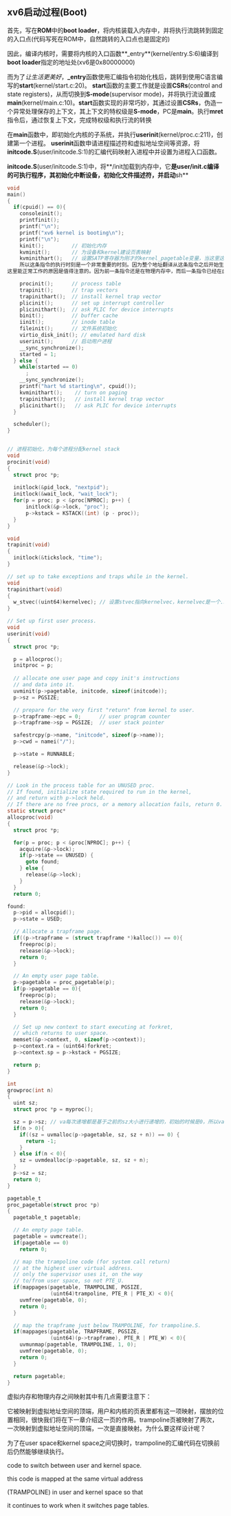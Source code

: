## xv6启动过程(Boot)

首先，写在**ROM**中的**boot loader**，将内核装载入内存中，并将执行流跳转到固定的入口点(代码写死在ROM中，自然跳转的入口点也是固定的)

因此，编译内核时，需要将内核的入口函数**_entry**(kernel/entry.S:6)编译到**boot loader**指定的地址处(xv6是0x80000000)

而为了*让生活更美好*，**_entry**函数使用汇编指令初始化栈后，跳转到使用C语言编写的**start**(kernel/start.c:20)。 **start**函数的主要工作就是设置**CSRs**(control and state registers)，从而切换到**S-mode**(supervisor mode)，并将执行流设置成**main**(kernel/main.c:10)。**start**函数实现的非常巧妙，其通过设置**CSRs**，伪造一个异常处理保存的上下文，其上下文的特权级是**S-mode**，PC是**main**。执行**mret**指令后，通过恢复上下文，完成特权级和执行流的转换

在**main**函数中，即初始化内核的子系统，并执行**userinit**(kernel/proc.c:211)，创建第一个进程。 **userinit**函数申请进程描述符和虚拟地址空间等资源，将**initcode.S**(user/initcode.S:1)的汇编代码映射入进程中并设置为进程入口函数。

**initcode.S**(user/initcode.S:1)中，将**/init加载到内存中，它**是user/init.c编译的可执行程序，其初始化中断设备，初始化文件描述符，并启动**sh**

```C
void
main()
{
  if(cpuid() == 0){ 
    consoleinit();
    printfinit();
    printf("\n");
    printf("xv6 kernel is booting\n");
    printf("\n");
    kinit();         // 初始化内存
    kvminit();       // 为设备和kernel建设页表映射
    kvminithart();   // 设置SATP寄存器为刚才的kernel_pagetable变量，当这里这条指令执行之后，下一个指令的地址会发生什么？
    所以这条指令的执行时刻是一个非常重要的时刻。因为整个地址翻译从这条指令之后开始生效，之后的每一个使用的内存地址都可能对应到与之不同的物理内存地址。因为在这条指令之前，我们使用的都是物理内存地址，这条指令之后page table开始生效，所有的内存地址都变成了另一个含义，也就是虚拟内存地址。
这里能正常工作的原因是值得注意的。因为前一条指令还是在物理内存中，而后一条指令已经在虚拟内存中了。比如，下一条指令地址是0x80001110就是一个虚拟内存地址。等等，0x80001110看起来好像还是物理地址，这是怎么回事？因为kernel page的映射关系中，虚拟地址到物理地址是完全相等的。所以，在我们打开虚拟地址翻译硬件之后，地址翻译硬件会将一个虚拟地址翻译到相同的物理地址。所以实际上，我们最终还是能通过内存地址执行到正确的指令，因为经过地址翻译0x80001110还是对应0x80001110。

    procinit();      // process table
    trapinit();      // trap vectors
    trapinithart();  // install kernel trap vector
    plicinit();      // set up interrupt controller
    plicinithart();  // ask PLIC for device interrupts
    binit();         // buffer cache
    iinit();         // inode table
    fileinit();      // 文件系统初始化
    virtio_disk_init(); // emulated hard disk
    userinit();      // 启动用户进程
    __sync_synchronize();
    started = 1;
  } else {
    while(started == 0)
      ;   
    __sync_synchronize();
    printf("hart %d starting\n", cpuid());
    kvminithart();    // turn on paging
    trapinithart();   // install kernel trap vector
    plicinithart();   // ask PLIC for device interrupts
  }

  scheduler();    
}


// 进程初始化，为每个进程分配kernel stack
void
procinit(void)
{
  struct proc *p; 
  
  initlock(&pid_lock, "nextpid");
  initlock(&wait_lock, "wait_lock");
  for(p = proc; p < &proc[NPROC]; p++) {
      initlock(&p->lock, "proc");
      p->kstack = KSTACK((int) (p - proc));
  }
}

void
trapinit(void)
{
  initlock(&tickslock, "time");
}

// set up to take exceptions and traps while in the kernel.
void
trapinithart(void)
{
  w_stvec((uint64)kernelvec); // 设置stvec指向kernelvec，kernelvec是一个.S文件，当有中断产生时，会通过ecall进入管理员模式，同时由ecall指令设置stvec指向trampoline，这是硬件层面做的吗？在代码里并没x有看到任何像w_stvec(trampolone)的代码。
}

// Set up first user process.
void
userinit(void)
{
  struct proc *p; 

  p = allocproc();
  initproc = p;
  
  // allocate one user page and copy init's instructions
  // and data into it.
  uvminit(p->pagetable, initcode, sizeof(initcode));
  p->sz = PGSIZE;

  // prepare for the very first "return" from kernel to user.
  p->trapframe->epc = 0;      // user program counter
  p->trapframe->sp = PGSIZE;  // user stack pointer

  safestrcpy(p->name, "initcode", sizeof(p->name));
  p->cwd = namei("/");

  p->state = RUNNABLE;

  release(&p->lock);
}

// Look in the process table for an UNUSED proc.
// If found, initialize state required to run in the kernel,
// and return with p->lock held.
// If there are no free procs, or a memory allocation fails, return 0.
static struct proc*
allocproc(void)
{
  struct proc *p;

  for(p = proc; p < &proc[NPROC]; p++) {
    acquire(&p->lock);
    if(p->state == UNUSED) {
      goto found;
    } else {
      release(&p->lock);
    }
  }
  return 0;

found:
  p->pid = allocpid();
  p->state = USED;

  // Allocate a trapframe page.
  if((p->trapframe = (struct trapframe *)kalloc()) == 0){
    freeproc(p);
    release(&p->lock);
    return 0;
  }

  // An empty user page table.
  p->pagetable = proc_pagetable(p);
  if(p->pagetable == 0){
    freeproc(p);
    release(&p->lock);
    return 0;
  }

  // Set up new context to start executing at forkret,
  // which returns to user space.
  memset(&p->context, 0, sizeof(p->context));
  p->context.ra = (uint64)forkret;
  p->context.sp = p->kstack + PGSIZE;

  return p;
}

int
growproc(int n)
{
  uint sz; 
  struct proc *p = myproc();

  sz = p->sz; // va每次递增都是基于之前的sz大小进行递增的，初始的时候是0，所以va起始于0
  if(n > 0){ 
    if((sz = uvmalloc(p->pagetable, sz, sz + n)) == 0) {
      return -1; 
    }   
  } else if(n < 0){ 
    sz = uvmdealloc(p->pagetable, sz, sz + n); 
  }
  p->sz = sz; 
  return 0;
}

pagetable_t
proc_pagetable(struct proc *p) 
{
  pagetable_t pagetable;

  // An empty page table.
  pagetable = uvmcreate();
  if(pagetable == 0)
    return 0;

  // map the trampoline code (for system call return)
  // at the highest user virtual address.
  // only the supervisor uses it, on the way
  // to/from user space, so not PTE_U.
  if(mappages(pagetable, TRAMPOLINE, PGSIZE,
              (uint64)trampoline, PTE_R | PTE_X) < 0){ 
    uvmfree(pagetable, 0); 
    return 0;
  }

  // map the trapframe just below TRAMPOLINE, for trampoline.S.
  if(mappages(pagetable, TRAPFRAME, PGSIZE,
              (uint64)(p->trapframe), PTE_R | PTE_W) < 0){ 
    uvmunmap(pagetable, TRAMPOLINE, 1, 0); 
    uvmfree(pagetable, 0); 
    return 0;
  }

  return pagetable;
}
```

虚拟内存和物理内存之间映射其中有几点需要注意下：

它被映射到虚拟地址空间的顶端，用户和内核的页表里都有这一项映射，摆放的位置相同，很快我们将在下一章介绍这一页的作用。trampoline页被映射了两次，一次映射到虚拟地址空间的顶端，一次是直接映射。为什么要这样设计呢？

为了在user space和kernel space之间切换时，trampoline的汇编代码在切换前后仍然能够继续执行。

 code to switch between user and kernel space.

 this code is mapped at the same virtual address

   (TRAMPOLINE) in user and kernel space so that

it continues to work when it switches page tables.
